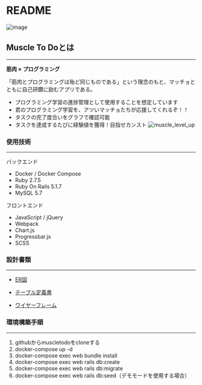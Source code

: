 # README
![image](https://user-images.githubusercontent.com/66816003/159145148-4e53927f-d3be-4e79-8bb0-f29505796575.png)

## Muscle To Doとは
---
**筋肉 × プログラミング**

「筋肉とプログラミングは殆ど同じものである」という理念のもと、マッチョとともに自己研鑽に励むアプリである。

- プログラミング学習の進捗管理として使用することを想定しています
- 君のプログラミング学習を、アツいマッチョたちが応援してくれるぞ！！
- タスクの完了度合いをグラフで確認可能
- タスクを達成するたびに経験値を獲得！目指せカンスト
![ muscle_level_up](https://user-images.githubusercontent.com/66816003/159145081-a60c7f57-2e33-4eb2-b7f0-caedcf87af79.gif)

### 使用技術
---
バックエンド
- Docker / Docker Compose
- Ruby 2.7.5
- Ruby On Rails 5.1.7
- MySQL 5.7

フロントエンド
- JavaScript / jQuery
- Webpack
- Chart.js
- Progressbar.js
- SCSS

### 設計書類
---
- [ER図](https://drive.google.com/file/d/1KZ0z1STvZVHaS234eb9D2w8n7cDSvLtL/view)

- [テーブル定義書](https://docs.google.com/spreadsheets/d/1PQIBU3lrxBEtX3CYuwRXoBzJoOL3mj-WVWbawt2RYsQ/edit#gid=111740538)

- [ワイヤーフレーム](https://docs.google.com/presentation/d/157rpgiPZm-jt3S2-fXJxvZg00XsP_HGr/edit?usp=sharing&ouid=112553005759907251005&rtpof=true&sd=true)

### 環境構築手順
---
1. githubからmuscletodoをcloneする
2. docker-compose up -d
3. docker-compose exec web bundle install
4. docker-compose exec web rails db:create
5. docker-compose exec web rails db:migrate
6. docker-compose exec web rails db:seed（デモモードを使用する場合）
